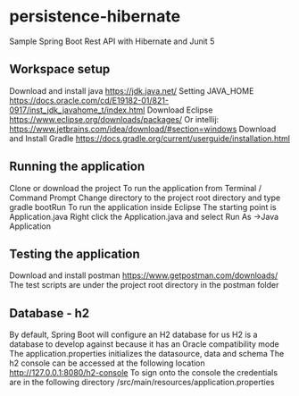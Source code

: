 # persistence-hibernate
Sample Spring Boot Rest API with Hibernate and Junit 5

## Workspace setup
Download and install java <https://jdk.java.net/>
Setting JAVA_HOME  <https://docs.oracle.com/cd/E19182-01/821-0917/inst_jdk_javahome_t/index.html>
Download Eclipse <https://www.eclipse.org/downloads/packages/>
Or intellij: <https://www.jetbrains.com/idea/download/#section=windows>
Download and Install Gradle <https://docs.gradle.org/current/userguide/installation.html>

## Running the application
Clone or download the project
To run the application from Terminal / Command Prompt
Change directory to the project root directory and type gradle bootRun
To run the application inside Eclipse
The starting point is Application.java
Right click the Application.java  and select Run As ->Java Application

## Testing the application
Download and install postman <https://www.getpostman.com/downloads/>
The test scripts are under the project root directory in the postman folder

## Database - h2
By default, Spring Boot will configure an H2 database for us
H2 is a  database to develop against because it has an Oracle compatibility mode
The application.properties initializes the datasource, data and schema
The h2 console can be accessed at the following location http://127.0.0.1:8080/h2-console
To sign onto the console the credentials are in the following directory /src/main/resources/application.properties  
